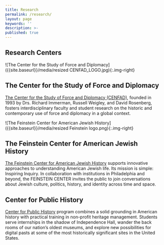 ```yaml
---
title: Research
permalink: /research/
layout: page
keywords: ''
description: >- 
published: true
---
```

## Research Centers

![The Center for the Study of Force and Diplomacy]({{site.baseurl}}/media/resized CENFAD_LOGO.jpg){:.img-right}
## The Center for the Study of Force and Diplomacy
[The Center for the Study of Force and Diplomacy (CENFAD)](http://www.temple.edu/cenfad/), founded in 1993 by Drs. Richard Immerman, Russell Weigley, and David Rosenberg, fosters interdisciplinary faculty and student research on the historic and contemporary use of force and diplomacy in a global context.

![The Feinstein Center for American Jewish History]({{site.baseurl}}/media/resized Feinstein logo.png){:.img-right}
## The Feinstein Center for American Jewish History
[The Feinstein Center for American Jewish History](http://www.cla.temple.edu/feinsteincenter/) supports innovative approaches to understanding American Jewish life. Its mission is simple: Inspiring Inquiry. In collaboration with institutions in Philadelphia and beyond, the FEINSTEIN CENTER invites the public to join conversations about Jewish culture, politics, history, and identity across time and space.

## Center for Public History
[Center for Public History](http://sites.temple.edu/centerforpublichistory/) program combines a solid grounding in American history with practical training in non-profit heritage management. Students serve internships in the shadow of Independence Hall, wander the back rooms of our nation’s oldest museums, and explore new possibilities for digital pasts at some of the most historically significant sites in the United States.
